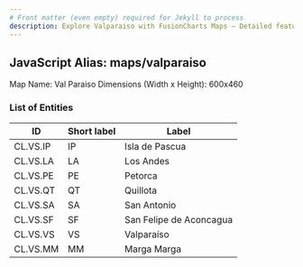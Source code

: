 ```yaml
---
# Front matter (even empty) required for Jekyll to process
description: Explore Valparaiso with FusionCharts Maps – Detailed features for seamless integration. Try now & enhance your data visualization today! 
---
```


## JavaScript Alias: maps/valparaiso

Map Name: Val Paraiso
Dimensions (Width x Height): 600x460

### List of Entities

ID | Short label | Label
---|---|---|
CL.VS.IP|IP|Isla de Pascua
CL.VS.LA|LA|Los Andes
CL.VS.PE|PE|Petorca
CL.VS.QT|QT|Quillota
CL.VS.SA|SA|San Antonio
CL.VS.SF|SF|San Felipe de Aconcagua
CL.VS.VS|VS|Valparaíso
CL.VS.MM|MM|Marga Marga

